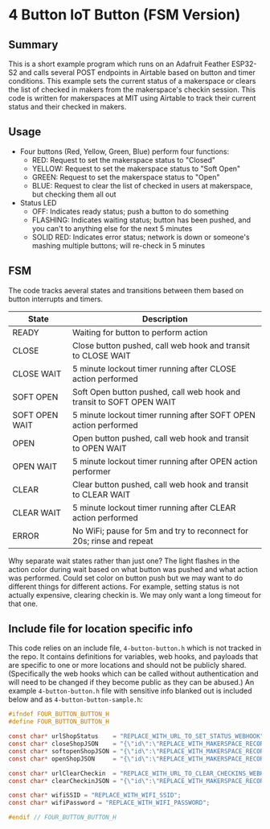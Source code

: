 # 4 Button IoT Button (FSM Version)

## Summary

This is a short example program which runs on an Adafruit Feather ESP32-S2 and calls several POST endpoints in Airtable based on button and timer conditions. This example sets the current status of a makerspace or clears the list of checked in makers from the makerspace's checkin session. This code is written for makerspaces at MIT using Airtable to track their current status and their checked in makers.

## Usage

- Four buttons (Red, Yellow, Green, Blue) perform four functions:
    - RED: Request to set the makerspace status to "Closed"
    - YELLOW: Request to set the makerspace status to "Soft Open"
    - GREEN: Request to set the makerspace status to "Open"
    - BLUE: Request to clear the list of checked in users at makerspace, but checking them all out
- Status LED
    - OFF: Indicates ready status; push a button to do something
    - FLASHING: Indicates waiting status; button has been pushed, and you can't to anything else for the next 5 minutes
    - SOLID RED: Indicates error status; network is down or someone's mashing multiple buttons; will re-check in 5 minutes

## FSM

The code tracks aeveral states and transitions between them based on button interrupts and timers.

| State | Description |
| --- | --- |
| READY          | Waiting for button to perform action                            |
| CLOSE | Close button pushed, call web hook and transit to CLOSE WAIT |
| CLOSE WAIT     | 5 minute lockout timer running after CLOSE action performed     |
| SOFT OPEN      | Soft Open button pushed, call web hook and transit to SOFT OPEN WAIT |
| SOFT OPEN WAIT | 5 minute lockout timer running after SOFT OPEN action performed |
| OPEN           | Open button pushed, call web hook and transit to OPEN WAIT |
| OPEN WAIT      | 5 minute lockout timer running after OPEN action performer      |
| CLEAR          | Clear button pushed, call web hook and transit to CLEAR WAIT |
| CLEAR WAIT     | 5 minute lockout timer running after CLEAR action performed     |
| ERROR          | No WiFi; pause for 5m and try to reconnect for 20s; rinse and repeat |

Why separate wait states rather than just one? The light flashes in the action color during wait based on what button was pushed and what action was performed. Could set color on button push but we may want to do different things for different actions. For example, setting status is not actually expensive, clearing checkin is. We may only want a long timeout for that one.

## Include file for location specific info

This code relies on an include file, `4-button-button.h` which is not tracked in the repo. It contains definitions for variables, web hooks, and payloads that are specific to one or more locations and should not be publicly shared.
(Specifically the web hooks which can be called without authentication and will need to be changed if they become public as they can be abused.) An example `4-button-button.h` file with sensitive info blanked out is included below and as `4-button-button-sample.h`:

```C
#ifndef FOUR_BUTTON_BUTTON_H
#define FOUR_BUTTON_BUTTON_H

const char* urlShopStatus    = "REPLACE_WITH_URL_TO_SET_STATUS_WEBHOOK";
const char* closeShopJSON    = "{\"id\":\"REPLACE_WITH_MAKERSPACE_RECORD_ID\",\"status\":\"Closed\"}";
const char* softopenShopJSON = "{\"id\":\"REPLACE_WITH_MAKERSPACE_RECORD_ID\",\"status\":\"Soft Open\"}";
const char* openShopJSON     = "{\"id\":\"REPLACE_WITH_MAKERSPACE_RECORD_ID\",\"status\":\"Open\"}";

const char* urlClearCheckin  = "REPLACE_WITH_URL_TO_CLEAR_CHECKINS_WEBHOOK";
const char* clearCheckinJSON = "{\"id\":\"REPLACE_WITH_MAKERSPACE_RECORD_ID\",\"reason\":\"418\"}";

const char* wifiSSID = "REPLACE_WITH_WIFI_SSID";
const char* wifiPassword = "REPLACE_WITH_WIFI_PASSWORD";

#endif // FOUR_BUTTON_BUTTON_H

```
